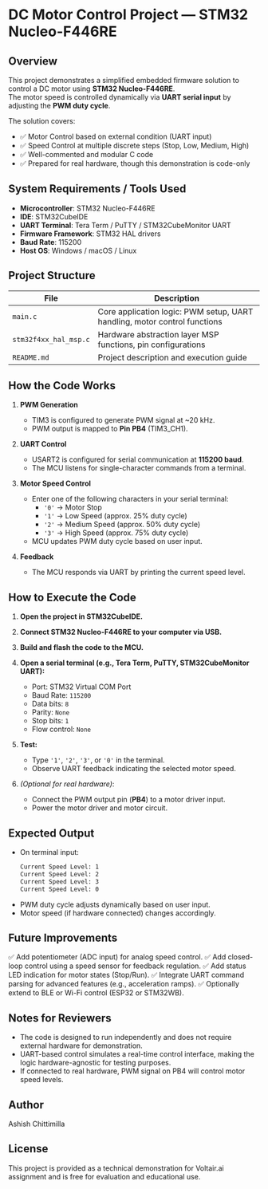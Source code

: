 # DC Motor Control Project — STM32 Nucleo-F446RE

## Overview

This project demonstrates a simplified embedded firmware solution to control a DC motor using **STM32 Nucleo-F446RE**.  
The motor speed is controlled dynamically via **UART serial input** by adjusting the **PWM duty cycle**.

The solution covers:
- ✅ Motor Control based on external condition (UART input)
- ✅ Speed Control at multiple discrete steps (Stop, Low, Medium, High)
- ✅ Well-commented and modular C code
- ✅ Prepared for real hardware, though this demonstration is code-only

## System Requirements / Tools Used

- **Microcontroller**: STM32 Nucleo-F446RE
- **IDE**: STM32CubeIDE
- **UART Terminal**: Tera Term / PuTTY / STM32CubeMonitor UART
- **Firmware Framework**: STM32 HAL drivers
- **Baud Rate**: 115200
- **Host OS**: Windows / macOS / Linux

## Project Structure

| File | Description |
|------|-------------|
| `main.c` | Core application logic: PWM setup, UART handling, motor control functions |
| `stm32f4xx_hal_msp.c` | Hardware abstraction layer MSP functions, pin configurations |
| `README.md` | Project description and execution guide |

## How the Code Works

1. **PWM Generation**
   - TIM3 is configured to generate PWM signal at ~20 kHz.
   - PWM output is mapped to **Pin PB4** (TIM3_CH1).

2. **UART Control**
   - USART2 is configured for serial communication at **115200 baud**.
   - The MCU listens for single-character commands from a terminal.

3. **Motor Speed Control**
   - Enter one of the following characters in your serial terminal:
     - `'0'` → Motor Stop
     - `'1'` → Low Speed (approx. 25% duty cycle)
     - `'2'` → Medium Speed (approx. 50% duty cycle)
     - `'3'` → High Speed (approx. 75% duty cycle)
   - MCU updates PWM duty cycle based on user input.

4. **Feedback**
   - The MCU responds via UART by printing the current speed level.

## How to Execute the Code

1. **Open the project in STM32CubeIDE.**
2. **Connect STM32 Nucleo-F446RE to your computer via USB.**
3. **Build and flash the code to the MCU.**
4. **Open a serial terminal (e.g., Tera Term, PuTTY, STM32CubeMonitor UART):**
   - Port: STM32 Virtual COM Port
   - Baud Rate: `115200`
   - Data bits: `8`
   - Parity: `None`
   - Stop bits: `1`
   - Flow control: `None`

5. **Test:**
   - Type `'1'`, `'2'`, `'3'`, or `'0'` in the terminal.
   - Observe UART feedback indicating the selected motor speed.

6. *(Optional for real hardware)*:
   - Connect the PWM output pin (**PB4**) to a motor driver input.
   - Power the motor driver and motor circuit.

## Expected Output

- On terminal input:
  ```bash
  Current Speed Level: 1
  Current Speed Level: 2
  Current Speed Level: 3
  Current Speed Level: 0

- PWM duty cycle adjusts dynamically based on user input.
- Motor speed (if hardware connected) changes accordingly.

## Future Improvements

✅ Add potentiometer (ADC input) for analog speed control.
✅ Add closed-loop control using a speed sensor for feedback regulation.
✅ Add status LED indication for motor states (Stop/Run).
✅ Integrate UART command parsing for advanced features (e.g., acceleration ramps).
✅ Optionally extend to BLE or Wi-Fi control (ESP32 or STM32WB).

## Notes for Reviewers

- The code is designed to run independently and does not require external hardware for demonstration.
- UART-based control simulates a real-time control interface, making the logic hardware-agnostic for testing purposes.
- If connected to real hardware, PWM signal on PB4 will control motor speed levels.

## Author

Ashish Chittimilla

## License

This project is provided as a technical demonstration for Voltair.ai assignment and is free for evaluation and educational use.

